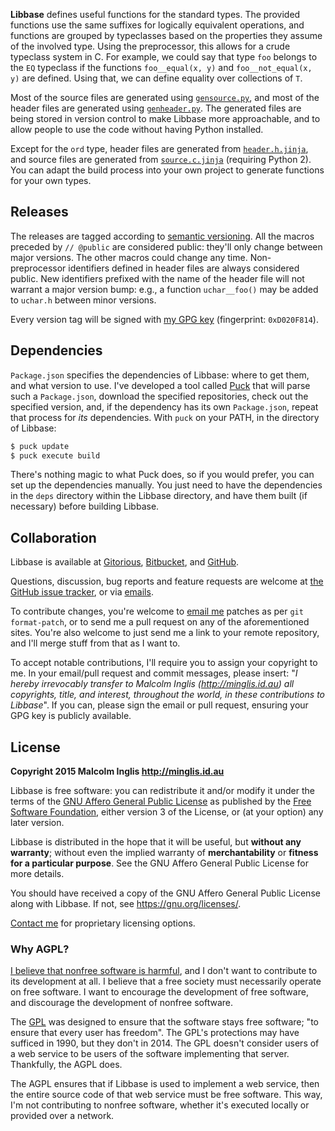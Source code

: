 
**Libbase** defines useful functions for the standard types. The provided functions use the same suffixes for logically equivalent operations, and functions are grouped by typeclasses based on the properties they assume of the involved type. Using the preprocessor, this allows for a crude typeclass system in C. For example, we could say that type `foo` belongs to the `EQ` typeclass if the functions `foo__equal(x, y)` and `foo__not_equal(x, y)` are defined. Using that, we can define equality over collections of `T`.

Most of the source files are generated using [`gensource.py`](gensource.py), and most of the header files are generated using [`genheader.py`](genheader.py). The generated files are being stored in version control to make Libbase more approachable, and to allow people to use the code without having Python installed.

Except for the `ord` type, header files are generated from [`header.h.jinja`](header.h.jinja), and source files are generated from [`source.c.jinja`](source.c.jinja) (requiring Python 2). You can adapt the build process into your own project to generate functions for your own types.


## Releases

The releases are tagged according to [semantic versioning](http://semver.org/spec/v2.0.0.html). All the macros preceded by `// @public` are considered public: they'll only change between major versions. The other macros could change any time. Non-preprocessor identifiers defined in header files are always considered public. New identifiers prefixed with the name of the header file will not warrant a major version bump: e.g., a function `uchar__foo()` may be added to `uchar.h` between minor versions.

Every version tag will be signed with [my GPG key](http://pool.sks-keyservers.net/pks/lookup?op=vindex&search=0xD020F814) (fingerprint: `0xD020F814`).


## Dependencies

`Package.json` specifies the dependencies of Libbase: where to get them, and what version to use. I've developed a tool called [Puck](https://gitorious.org/mcinglis/puck) that will parse such a `Package.json`, download the specified repositories, check out the specified version, and, if the dependency has its own `Package.json`, repeat that process for *its* dependencies. With `puck` on your PATH, in the directory of Libbase:

``` sh
$ puck update
$ puck execute build
```

There's nothing magic to what Puck does, so if you would prefer, you can set up the dependencies manually. You just need to have the dependencies in the `deps` directory within the Libbase directory, and have them built (if necessary) before building Libbase.


## Collaboration

Libbase is available at [Gitorious](https://gitorious.org/mcinglis/libbase), [Bitbucket](https://bitbucket.org/mcinglis/libbase), and [GitHub](https://github.com/mcinglis/libbase).

Questions, discussion, bug reports and feature requests are welcome at [the GitHub issue tracker](https://github.com/mcinglis/libbase/issues), or via [emails](mailto:me@minglis.id.au).

To contribute changes, you're welcome to [email me](mailto:me@minglis.id.au) patches as per `git format-patch`, or to send me a pull request on any of the aforementioned sites. You're also welcome to just send me a link to your remote repository, and I'll merge stuff from that as I want to.

To accept notable contributions, I'll require you to assign your copyright to me. In your email/pull request and commit messages, please insert: "*I hereby irrevocably transfer to Malcolm Inglis (http://minglis.id.au) all copyrights, title, and interest, throughout the world, in these contributions to Libbase*". If you can, please sign the email or pull request, ensuring your GPG key is publicly available.


## License

**Copyright 2015 Malcolm Inglis <http://minglis.id.au>**

Libbase is free software: you can redistribute it and/or modify it under the terms of the [GNU Affero General Public License](https://gnu.org/licenses/agpl.html) as published by the [Free Software Foundation](https://fsf.org), either version 3 of the License, or (at your option) any later version.

Libbase is distributed in the hope that it will be useful, but **without any warranty**; without even the implied warranty of **merchantability** or **fitness for a particular purpose**. See the GNU Affero General Public License for more details.

You should have received a copy of the GNU Affero General Public License along with Libbase. If not, see <https://gnu.org/licenses/>.

[Contact me](mailto:me@minglis.id.au) for proprietary licensing options.

### Why AGPL?

[I believe that nonfree software is harmful](http://minglis.id.au/blog/2014/04/09/free-software-free-society.html), and I don't want to contribute to its development at all. I believe that a free society must necessarily operate on free software. I want to encourage the development of free software, and discourage the development of nonfree software.

The [GPL](https://gnu.org/licenses/gpl.html) was designed to ensure that the software stays free software; "to ensure that every user has freedom". The GPL's protections may have sufficed in 1990, but they don't in 2014. The GPL doesn't consider users of a web service to be users of the software implementing that server. Thankfully, the AGPL does.

The AGPL ensures that if Libbase is used to implement a web service, then the entire source code of that web service must be free software. This way, I'm not contributing to nonfree software, whether it's executed locally or provided over a network.

